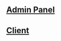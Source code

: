 ## [Admin Panel](https://next-cms-blog-seven.vercel.app/admin/auth/signin)
## [Client](https://next-cms-blog-seven.vercel.app)
